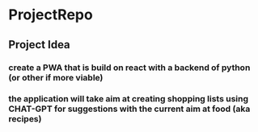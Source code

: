 # ProjectRepo

## Project Idea

### create a PWA that is build on react with a backend of python (or other if more viable)

### the application will take aim at creating shopping lists using CHAT-GPT for suggestions with the current aim at food (aka recipes)

###
